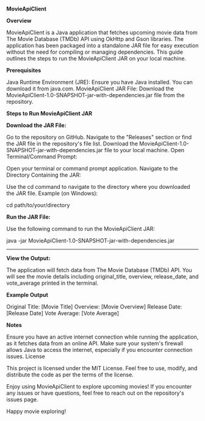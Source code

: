 **MovieApiClient**

**Overview**

MovieApiClient is a Java application that fetches upcoming movie data from The Movie Database (TMDb) API using OkHttp and Gson libraries. The application has been packaged into a standalone JAR file for easy execution without the need for compiling or managing dependencies. This guide outlines the steps to run the MovieApiClient JAR on your local machine.

**Prerequisites**

Java Runtime Environment (JRE): Ensure you have Java installed. You can download it from java.com.
MovieApiClient JAR File: Download the MovieApiClient-1.0-SNAPSHOT-jar-with-dependencies.jar file from the repository.

**Steps to Run MovieApiClient JAR**

**Download the JAR File:**

Go to the repository on GitHub.
Navigate to the "Releases" section or find the JAR file in the repository's file list.
Download the MovieApiClient-1.0-SNAPSHOT-jar-with-dependencies.jar file to your local machine.
Open Terminal/Command Prompt:

Open your terminal or command prompt application.
Navigate to the Directory Containing the JAR:

Use the cd command to navigate to the directory where you downloaded the JAR file.
Example (on Windows):

cd path/to/your/directory

**Run the JAR File:**

Use the following command to run the MovieApiClient JAR:

java -jar MovieApiClient-1.0-SNAPSHOT-jar-with-dependencies.jar

--- 

**View the Output:**

The application will fetch data from The Movie Database (TMDb) API.
You will see the movie details including original_title, overview, release_date, and vote_average printed in the terminal.

**Example Output**

Original Title: [Movie Title]
Overview: [Movie Overview]
Release Date: [Release Date]
Vote Average: [Vote Average]

**Notes**

Ensure you have an active internet connection while running the application, as it fetches data from an online API.
Make sure your system's firewall allows Java to access the internet, especially if you encounter connection issues.
License

This project is licensed under the MIT License. Feel free to use, modify, and distribute the code as per the terms of the license.

Enjoy using MovieApiClient to explore upcoming movies! If you encounter any issues or have questions, feel free to reach out on the repository's issues page.

Happy movie exploring!
